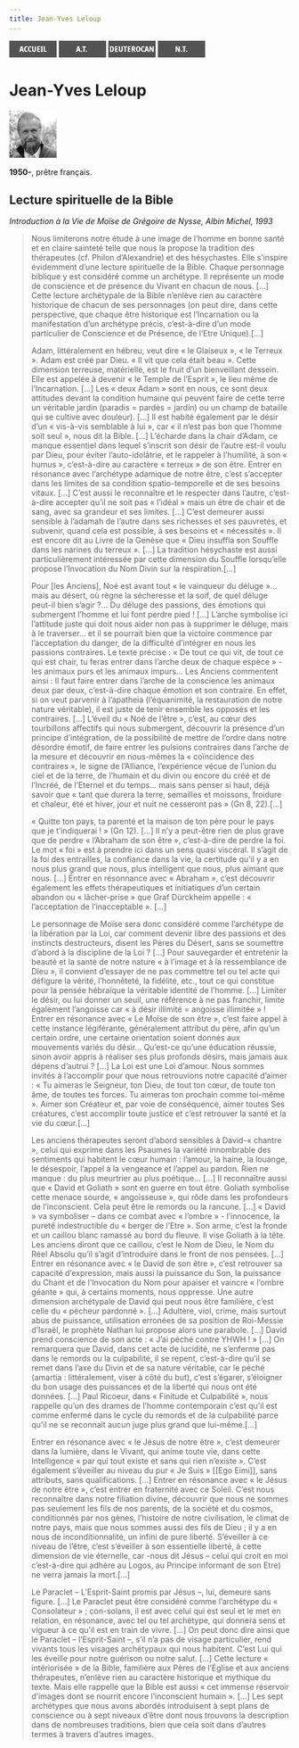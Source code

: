 ```yaml
---
title: Jean-Yves Leloup
---
```

[<img src="/images/accueil.png">](/)
[<img src="/images/ancientestament.png">](/pages/ancientestament.html)
[<img src="/images/deuterocanoniques.png">](/pages/deuterocanoniques.html)
[<img src="/images/nouveautestament.png">](/pages/nouveautestament.html)

# Jean-Yves Leloup

[<img src="/images/jeanyvesleloup.png">](https://fr.wikipedia.org/wiki/Jean-Yves_Leloup)

**1950-**, prêtre français.


## Lecture spirituelle de la Bible <a name="jeanyvesleloup-lecturespirituelle"></a>
*Introduction à la Vie de Moïse de Grégoire de Nysse, Albin Michel, 1993*

>Nous limiterons notre étude à une image de l’homme en bonne santé et en claire sainteté telle que nous la propose la tradition des thérapeutes (cf. Philon d’Alexandrie) et des hésychastes. Elle s’inspire évidemment d’une lecture spirituelle de la Bible. Chaque personnage biblique y est considéré comme un archétype. Il représente un mode de conscience et de présence du Vivant en chacun de nous. [...] Cette lecture archétypale de la Bible n’enlève rien au caractère historique de chacun de ses personnages (on peut dire, dans cette perspective, que chaque être historique est l’Incarnation ou la manifestation d’un archétype précis, c’est-à-dire d’un mode particulier de Conscience et de Présence, de l’Etre Unique).[...]
>
>Adam, littéralement en hébreu, veut dire « le Glaiseux », « le Terreux ». Adam est créé par Dieu. « Il vit que cela était beau ». Cette dimension terreuse, matérielle, est le fruit d’un bienveillant dessein. Elle est appelée à devenir « le Temple de l’Esprit », le lieu même de l’Incarnation. [...] Les « deux Adam » sont en nous, ce sont deux attitudes devant la condition humaine qui peuvent faire de cette terre un véritable jardin (paradis = pardès = jardin) ou un champ de bataille qui se cultive avec douleur). [...] Il est habité également par le désir d’un « vis-à-vis semblable à lui », car « il n’est pas bon que l’homme soit seul », nous dit la Bible. [...] L’écharde dans la chair d’Adam, ce manque essentiel dans lequel s’inscrit son désir de l’autre est-il voulu par Dieu, pour éviter l’auto-idolâtrie, et le rappeler à l’humilité, à son « humus », c’est-à-dire au caractère « terreux » de son être. Entrer en résonance avec l’archétype adamique de notre être, c’est s’accepter dans les limites de sa condition spatio-temporelle et de ses besoins vitaux. [...] C’est aussi le reconnaître et le respecter dans l’autre, c’est-à-dire accepter qu’il ne soit pas « l’idéal » mais un être de chair et de sang, avec sa grandeur et ses limites. [...] C’est demeurer aussi sensible à l’adamah de l’autre dans ses richesses et ses pauvretés, et subvenir, quand cela est possible, à ses besoins et « nécessités ». Il est encore dit au Livre de la Genèse que « Dieu insuffla son Souffle dans les narines du terreux ». [...] La tradition hésychaste est aussi particulièrement intéressée par cette dimension du Souffle lorsqu’elle propose l’Invocation du Nom Divin sur la respiration.[...]
>
>Pour [les Anciens], Noé est avant tout « le vainqueur du déluge »… mais au désert, où règne la sécheresse et la soif, de quel déluge peut-il bien s’agir ?… Du déluge des passions, des émotions qui submergent l’homme et lui font perdre pied ! [...] L’arche symbolise ici l’attitude juste qui doit nous aider non pas à supprimer le déluge, mais à le traverser… et il se pourrait bien que la victoire commence par l’acceptation du danger, de la difficulté d’intégrer en nous les passions contraires. Le texte précise : « De tout ce qui vit, de tout ce qui est chair, tu feras entrer dans l’arche deux de chaque espèce » - les animaux purs et les animaux impurs… Les Anciens commentent ainsi : Il faut faire entrer dans l’arche de la conscience les animaux deux par deux, c’est-à-dire chaque émotion et son contraire. En effet, si on veut parvenir à l’apatheia (l’équanimité, la restauration de notre nature véritable), il est juste de tenir ensemble les opposés et les contraires. [...] L’éveil du « Noé de l’être », c’est, au cœur des tourbillons affectifs qui nous submergent, découvrir la présence d’un principe d’intégration, de la possibilité de mettre de l’ordre dans notre désordre émotif, de faire entrer les pulsions contraires dans l’arche de la mesure et découvrir en nous-mêmes la « coïncidence des contraires », le signe de l’Alliance, l’expérience vécue de l’union du ciel et de la terre, de l’humain et du divin ou encore du créé et de l’Incréé, de l’Eternel et du temps… mais sans penser si haut, déjà savoir que « tant que durera la terre, semailles et moissons, froidure et chaleur, été et hiver, jour et nuit ne cesseront pas » (Gn 8, 22).[...]
>
>« Quitte ton pays, ta parenté et la maison de ton père pour le pays que je t’indiquerai ! » (Gn 12). [...] Il n’y a peut-être rien de plus grave que de perdre « l’Abraham de son être », c’est-à-dire de perdre la foi. Le mot « foi » est à prendre ici dans un sens quasi viscéral. Il s’agit de la foi des entrailles, la confiance dans la vie, la certitude qu’il y a en nous plus grand que nous, plus intelligent que nous, plus aimant que nous. [...] Entrer en résonnance avec « Abraham », c’est découvrir également les effets thérapeutiques et initiatiques d’un certain abandon ou « lâcher-prise » que Graf Dürckheim appelle : « l’acceptation de l’inacceptable ». [...]
>
>Le personnage de Moïse sera donc considéré comme l’archétype de la libération par la Loi, car comment devenir libre des passions et des instincts destructeurs, disent les Pères du Désert, sans se soumettre d’abord à la discipline de la Loi ? [...] Pour sauvegarder et entretenir la beauté et la santé de notre nature « à l’image et à la ressemblance de Dieu », il convient d’essayer de ne pas commettre tel ou tel acte qui défigure la vérité, l’honnêteté, la fidélité, etc., tout ce qui constitue pour la pensée hébraïque la véritable identité de l’homme. [...] Limiter le désir, ou lui donner un seuil, une référence à ne pas franchir, limite également l’angoisse car « à désir illimité = angoisse illimitée » ! Entrer en résonance avec « Le Moïse de son être », c’est faire appel à cette instance légiférante, généralement attribut du père, afin qu’un certain ordre, une certaine orientation soient donnés aux mouvements variés du désir… Qu’est-ce qu’une éducation réussie, sinon avoir appris à réaliser ses plus profonds désirs, mais jamais aux dépens d’autrui ? [...] La Loi est une Loi d’amour. Nous sommes invités à l’accomplir pour que nous retrouvions notre capacité d’aimer : « Tu aimeras le Seigneur, ton Dieu, de tout ton cœur, de toute ton âme, de toutes tes forces. Tu aimeras ton prochain comme toi-même ». Aimer son Créateur et, par voie de conséquence, aimer toutes Ses créatures, c’est accomplir toute justice et c’est retrouver la santé et la vie du cœur.[...]
>
>Les anciens thérapeutes seront d’abord sensibles à David-« chantre », celui qui exprime dans les Psaumes la variété innombrable des sentiments qui habitent le cœur humain : l’amour, la haine, la louange, le désespoir, l’appel à la vengeance et l’appel au pardon. Rien ne manque : du plus meurtrier au plus poétique… [...] Il reconnaître aussi que « David et Goliath » sont en guerre en tout être. Goliath symbolise cette menace sourde, « angoisseuse », qui rôde dans les profondeurs de l’inconscient. Cela peut être le remords ou la rancune. [...] « David » va symboliser – dans ce combat avec « l’ombre » - l’innocence, la pureté indestructible du « berger de l’Etre ». Son arme, c’est la fronde et un caillou blanc ramassé au bord du fleuve. Il vise Goliath à la tête. Les anciens diront que ce caillou, c’est le Nom de Dieu, le Nom du Réel Absolu qu’il s’agit d’introduire dans le front de nos pensées. [...] Entrer en résonance avec « le David de son être », c’est retrouver sa capacité d’expression, mais aussi la puissance du Son, la puissance du Chant et de l’Invocation du Nom pour apaiser et vaincre « l’ombre géante » qui, à certains moments, nous oppresse. Une autre dimension archétypale de David qui peut nous être familière, c’est celle du « pécheur pardonné ». [...] Adultère, viol, crime, mais surtout abus de puissance, utilisation erronées de sa position de Roi-Messie d’Israël, le prophète Nathan lui propose alors une parabole. [...] David prend conscience de son acte : « J’ai péché contre YHWH ! » [...] On remarquera que David, dans cet acte de lucidité, ne s’enferme pas dans le remords ou la culpabilité, il se repent, c’est-à-dire qu’il se remet dans l’axe du Divin et de sa nature véritable, car le péché (amartia : littéralement, viser à côté du but), c’est s’égarer, s’éloigner du bon usage des puissances et de la liberté qui nous ont été données. [...] Paul Ricoeur, dans « Finitude et Culpabilité », nous rappelle qu’un des drames de l’homme contemporain c’est qu’il est comme enfermé dans le cycle du remords et de la culpabilité parce qu’il ne se reconnaît aucun juge plus grand que lui-même.[...]
>
>Entrer en résonance avec « le Jésus de notre être », c’est demeurer dans la lumière, dans le Vivant, qui anime toute vie, dans cette Intelligence « par qui tout existe et sans qui rien n’existe ». C’est également s’éveiller au niveau du pur « Je Suis » [[Ego Eimi]], sans attributs, sans qualifications. [...] Entrer en résonance avec « le Jésus de notre être », c’est entrer en fraternité avec ce Soleil. C’est nous reconnaître dans notre filiation divine, découvrir que nous ne sommes pas seulement les fils de nos parents, de la société et du cosmos, conditionnés par nos gènes, l’histoire de notre civilisation, le climat de notre pays, mais que nous sommes aussi des fils de Dieu ; il y a en nous de inconditionnalité, un infini de pure liberté. S’éveiller à ce niveau de l’être, c’est s’éveiller à son essentielle liberté, à cette dimension de vie éternelle, car -nous dit Jésus – celui qui croit en moi c’est-à-dire qui adhère au Logos, au Principe informant de son Etre) ne verra jamais la mort.[...]
>
>Le Paraclet – L’Esprit-Saint promis par Jésus –, lui, demeure sans figure. [...] Le Paraclet peut être considéré comme l’archétype du « Consolateur » ; con-solans, il est avec celui qui est seul et le met en relation, en résonance, avec tel ou tel archétype, qui donnera sens et vigueur à ce qu’il est en train de vivre. [...] On peut donc dire ainsi que le Paraclet – l’Esprit-Saint –, s’il n’a pas de visage particulier, rend vivants tous les visages archétypaux qui nous habitent. C’est Lui qui les éveille pour notre guérison ou notre salut. [...] Cette lecture « intériorisée » de la Bible, familière aux Pères de l’Église et aux anciens thérapeutes, n’enlève rien au caractère historique et mythique du texte. Mais elle rappelle que la Bible est aussi « cet immense réservoir d’images dont se nourrit encore l’inconscient humain ». [...] Les sept archétypes que nous avons abordés introduisent à sept plans de conscience ou à sept niveaux d’être dont nous trouvons la description dans de nombreuses traditions, bien que cela soit dans d’autres termes à travers d’autres images.